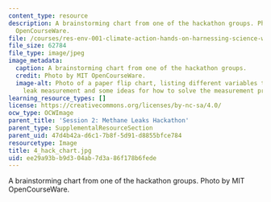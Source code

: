 ```yaml
---
content_type: resource
description: A brainstorming chart from one of the hackathon groups. Photo by MIT
  OpenCourseWare.
file: /courses/res-env-001-climate-action-hands-on-harnessing-science-with-communities-to-cut-carbon-january-iap-2017/ee29a93bb9d304ab7d3a86f178b6fede_4_hack_chart.jpg
file_size: 62784
file_type: image/jpeg
image_metadata:
  caption: A brainstorming chart from one of the hackathon groups.
  credit: Photo by MIT OpenCourseWare.
  image-alt: Photo of a paper flip chart, listing different variables that affect
    leak measurement and some ideas for how to solve the measurement problem.
learning_resource_types: []
license: https://creativecommons.org/licenses/by-nc-sa/4.0/
ocw_type: OCWImage
parent_title: 'Session 2: Methane Leaks Hackathon'
parent_type: SupplementalResourceSection
parent_uid: 47d4b42a-d6c1-7b8f-5d91-d8855bfce784
resourcetype: Image
title: 4_hack_chart.jpg
uid: ee29a93b-b9d3-04ab-7d3a-86f178b6fede
---
```

A brainstorming chart from one of the hackathon groups. Photo by MIT OpenCourseWare.